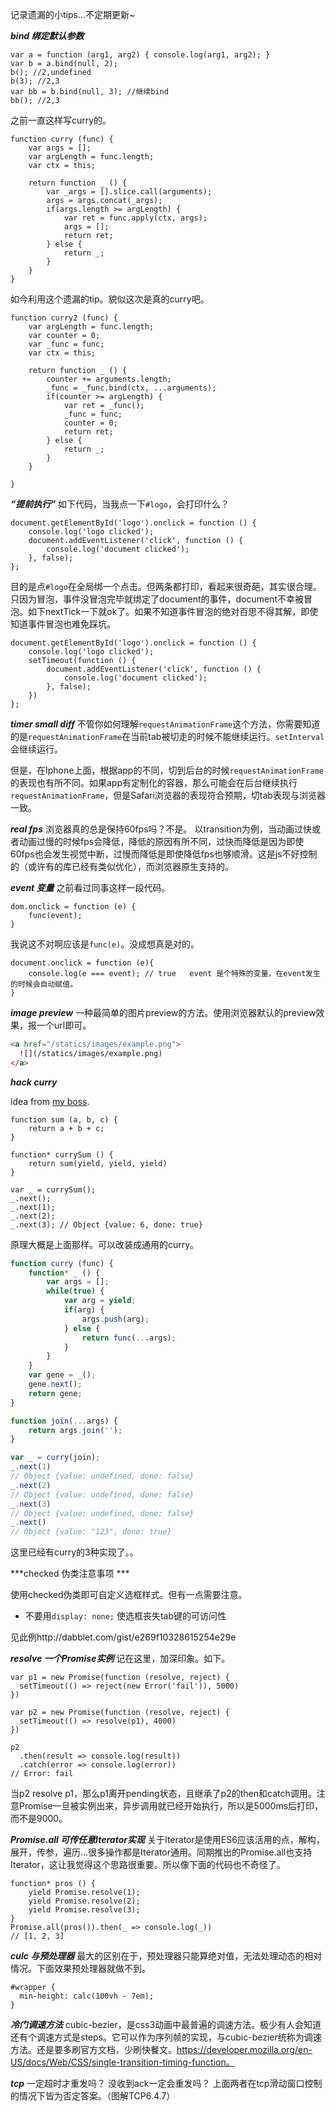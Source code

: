 记录遗漏的小tips...不定期更新~

***bind 绑定默认参数***
```
var a = function (arg1, arg2) { console.log(arg1, arg2); }
var b = a.bind(null, 2);
b(); //2,undefined
b(3); //2,3
var bb = b.bind(null, 3); //继续bind
bb(); //2,3
```
之前一直这样写curry的。
```
function curry (func) {
    var args = [];
    var argLength = func.length;
    var ctx = this;
    
    return function _ () {
        var _args = [].slice.call(arguments);
        args = args.concat(_args);
        if(args.length >= argLength) {
            var ret = func.apply(ctx, args);
            args = [];
            return ret;
        } else {
            return _;
        }
    }
}
```
如今利用这个遗漏的tip。貌似这次是真的curry吧。
```
function curry2 (func) {
    var argLength = func.length;
    var counter = 0;
    var _func = func;
    var ctx = this;

    return function _ () {
        counter += arguments.length;
        _func = _func.bind(ctx, ...arguments);
        if(counter >= argLength) {
            var ret = _func();
            _func = func;
            counter = 0;
            return ret;
        } else {
            return _;
        }
    }

}
```

***“提前执行”***
如下代码，当我点一下`#logo`，会打印什么？
```
document.getElementById('logo').onclick = function () {
	console.log('logo clicked');
    document.addEventListener('click', function () {
        console.log('document clicked');
    }, false);
};
```
目的是点`#logo`在全局绑一个点击。但两条都打印，看起来很奇葩，其实很合理。只因为冒泡，事件没冒泡完毕就绑定了document的事件，document不幸被冒泡。如下nextTick一下就ok了。如果不知道事件冒泡的绝对百思不得其解，即使知道事件冒泡也难免踩坑。
```
document.getElementById('logo').onclick = function () {
	console.log('logo clicked');
	setTimeout(function () {
		document.addEventListener('click', function () {
            console.log('document clicked');
        }, false);
	})
};
```

***timer small diff***
不管你如何理解`requestAnimationFrame`这个方法，你需要知道的是`requestAnimationFrame`在当前tab被切走的时候不能继续运行。`setInterval`会继续运行。

但是，在Iphone上面，根据app的不同，切到后台的时候`requestAnimationFrame`的表现也有所不同。如果app有定制化的容器，那么可能会在后台继续执行`requestAnimationFrame`，但是Safari浏览器的表现符合预期，切tab表现与浏览器一致。

***real fps***
浏览器真的总是保持60fps吗？不是。
以transition为例，当动画过快或者动画过慢的时候fps会降低，降低的原因有所不同，过快而降低是因为即使60fps也会发生视觉中断，过慢而降低是即使降低fps也够顺滑。这是js不好控制的（或许有的库已经有类似优化），而浏览器原生支持的。

***event 变量***
之前看过同事这样一段代码。
```
dom.onclick = function (e) {
    func(event);
}
```
我说这不对啊应该是`func(e)`。没成想真是对的。
```
document.onclick = function (e){
	console.log(e === event); // true   event 是个特殊的变量，在event发生的时候会自动赋值。
}
```
***image preview***
一种最简单的图片preview的方法。使用浏览器默认的preview效果，报一个url即可。
```html
<a href="/statics/images/example.png">
  ![](/statics/images/example.png)
</a>
```

***hack curry***

idea from [my boss](https://ljw.me/).
```
function sum (a, b, c) {
	return a + b + c;
}

function* currySum () {
	return sum(yield, yield, yield)
}

var _ = currySum();
_.next();
_.next(1);
_.next(2);
_.next(3); // Object {value: 6, done: true}
```
原理大概是上面那样。可以改装成通用的curry。
```js
function curry (func) {
	function* _ () {
		var args = [];
		while(true) {
            var arg = yield;
            if(arg) {
                args.push(arg);
            } else {
                return func(...args);
            }
		}
	}
	var gene = _();
	gene.next();
	return gene;
}

function join(...args) {
	return args.join('');
}

var _ = curry(join);
_.next(1)
// Object {value: undefined, done: false}
_.next(2)
// Object {value: undefined, done: false}
_.next(3)
// Object {value: undefined, done: false}
_.next()
// Object {value: "123", done: true}
```
这里已经有curry的3种实现了。。

***checked 伪类注意事项 ***

使用checked伪类即可自定义选框样式。但有一点需要注意。
- 不要用`display: none;` 使选框丧失tab键的可访问性

见此例http://dabblet.com/gist/e269f10328615254e29e

***resolve 一个Promise实例***
记在这里，加深印象。如下。
```
var p1 = new Promise(function (resolve, reject) {
  setTimeout(() => reject(new Error('fail')), 5000)
})

var p2 = new Promise(function (resolve, reject) {
  setTimeout(() => resolve(p1), 4000)
})

p2
  .then(result => console.log(result))
  .catch(error => console.log(error))
// Error: fail
```
当p2 resolve p1，那么p1离开pending状态，且继承了p2的then和catch调用。注意Promise一旦被实例出来，异步调用就已经开始执行，所以是5000ms后打印，而不是9000。

***Promise.all 可传任意Iterator实现***
关于Iterator是使用ES6应该活用的点，解构，展开，传参，遍历...很多操作都是Iterator通用。同期推出的Promise.all也支持Iterator，这让我觉得这个思路很重要。所以像下面的代码也不奇怪了。
```
function* pros () {
	yield Promise.resolve(1);
	yield Promise.resolve(2);
	yield Promise.resolve(3);	
}
Promise.all(pros()).then(_ => console.log(_))
// [1, 2, 3]
```

***culc 与预处理器***
最大的区别在于，预处理器只能算绝对值，无法处理动态的相对情况。下面效果预处理器就做不到。
```
#wrapper {
  min-height: calc(100vh - 7em);
}
```
***冷门调速方法***
cubic-bezier，是css3动画中最普遍的调速方法。极少有人会知道还有个调速方式是steps。它可以作为序列帧的实现，与cubic-bezier统称为调速方法。还是要多刷官方文档，少刷快餐文。https://developer.mozilla.org/en-US/docs/Web/CSS/single-transition-timing-function。

***tcp***
一定超时才重发吗？
没收到ack一定会重发吗？
上面两者在tcp滑动窗口控制的情况下皆为否定答案。（图解TCP6.4.7）